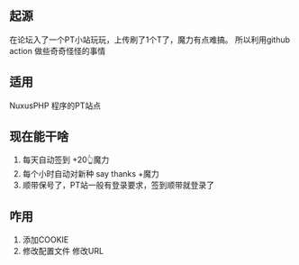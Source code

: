## 起源
在论坛入了一个PT小站玩玩，上传刷了1个T了，魔力有点难搞。 所以利用github action 做些奇奇怪怪的事情
## 适用
NuxusPHP 程序的PT站点
## 现在能干啥
1. 每天自动签到 +20👆魔力
2. 每个小时自动对新种 say thanks +魔力
3. 顺带保号了，PT站一般有登录要求，签到顺带就登录了
## 咋用
1. 添加COOKIE
2. 修改配置文件 修改URL
